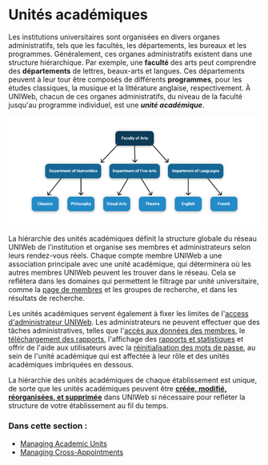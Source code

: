 # Unités académiques

Les institutions universitaires sont organisées en divers organes administratifs, tels que les facultés, les départements, les bureaux et les programmes. Généralement, ces organes administratifs existent dans une structure hiérarchique. Par exemple, une **faculté** des arts peut comprendre des **départements** de lettres, beaux-arts et langues. Ces départements peuvent à leur tour être composés de différents **programmes**, pour les études classiques, la musique et la littérature anglaise, respectivement. À UNIWeb, chacun de ces organes administratifs, du niveau de la faculté jusqu'au programme individuel, est une _**unité académique**_.

![](../../.gitbook/assets/frame-2.png)

La hiérarchie des unités académiques définit la structure globale du réseau UNIWeb de l'institution et organise ses membres et administrateurs selon leurs rendez-vous réels. Chaque compte membre UNIWeb a une association principale avec une unité académique, qui déterminera où les autres membres UNIWeb peuvent les trouver dans le réseau. Cela se reflétera dans les domaines qui permettent le filtrage par unité universitaire, comme la [page de membres](../../navigating-uniweb/the-members-page.md) et les groupes de recherche, et dans les résultats de recherche.

Les unités académiques servent également à fixer les limites de l'[access d'administrateur UNIWeb](../access-control/managing-administrator-roles-and-permissions.md). Les administrateurs ne peuvent effectuer que des tâches administratives, telles que l'[accès aux données des membres](../../networking-on-uniweb/filling-out-your-public-profile.md#filling-out-another-uniweb-members-public-profile),  le [téléchargement des rapports](../../your-academic-information/downloading-cvs-and-reports.md#downloading-cv-and-report-files-for-other-uniweb-members), l'affichage des [rapports et statistiques](../../academic-metrics.md) et offrir de l'aide aux utilisateurs avec la [réinitialisation des mots de passe](../account-management/account-login.md#sending-a-password-reset-email-to-a-uniweb-member), au sein de l'unité académique qui est affectée à leur rôle et des unités académiques imbriquées en dessous.

La hiérarchie des unités académiques de chaque établissement est unique, de sorte que les unités académiques peuvent être [**créée, modifié, réorganisées, et supprimée**](cross-appointments.md) dans UNIWeb si nécessaire pour refléter la structure de votre établissement au fil du temps.

### **Dans cette section** :

* [Managing Academic Units](managing-academic-units.md)
* [Managing Cross-Appointments](cross-appointments.md)


